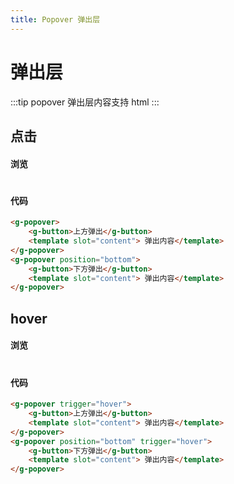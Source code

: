 ```yaml
---
title: Popover 弹出层
---
```

# 弹出层
:::tip
popover 弹出层内容支持 html
:::
## 点击

#### 浏览
#
<ClientOnly>
<popover-demo-1></popover-demo-1>
</ClientOnly>

#### 代码

```html
<g-popover>
    <g-button>上方弹出</g-button>
    <template slot="content"> 弹出内容</template>
</g-popover>
<g-popover position="bottom">
    <g-button>下方弹出</g-button>
    <template slot="content"> 弹出内容</template>
</g-popover>
```
## hover

#### 浏览
#
<ClientOnly>
<popover-demo-2></popover-demo-2>
</ClientOnly>

#### 代码

```html
<g-popover trigger="hover">
    <g-button>上方弹出</g-button>
    <template slot="content"> 弹出内容</template>
</g-popover>
<g-popover position="bottom" trigger="hover">
    <g-button>下方弹出</g-button>
    <template slot="content"> 弹出内容</template>
</g-popover>

```
